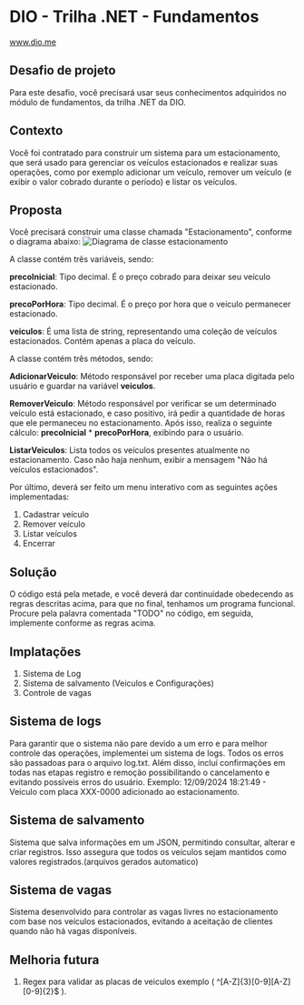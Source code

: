 # DIO - Trilha .NET - Fundamentos
www.dio.me

## Desafio de projeto
Para este desafio, você precisará usar seus conhecimentos adquiridos no módulo de fundamentos, da trilha .NET da DIO.

## Contexto
Você foi contratado para construir um sistema para um estacionamento, que será usado para gerenciar os veículos estacionados e realizar suas operações, como por exemplo adicionar um veículo, remover um veículo (e exibir o valor cobrado durante o período) e listar os veículos.

## Proposta
Você precisará construir uma classe chamada "Estacionamento", conforme o diagrama abaixo:
![Diagrama de classe estacionamento](diagrama_classe_estacionamento.png)

A classe contém três variáveis, sendo:

**precoInicial**: Tipo decimal. É o preço cobrado para deixar seu veículo estacionado.

**precoPorHora**: Tipo decimal. É o preço por hora que o veículo permanecer estacionado.

**veiculos**: É uma lista de string, representando uma coleção de veículos estacionados. Contém apenas a placa do veículo.

A classe contém três métodos, sendo:

**AdicionarVeiculo**: Método responsável por receber uma placa digitada pelo usuário e guardar na variável **veiculos**.

**RemoverVeiculo**: Método responsável por verificar se um determinado veículo está estacionado, e caso positivo, irá pedir a quantidade de horas que ele permaneceu no estacionamento. Após isso, realiza o seguinte cálculo: **precoInicial** * **precoPorHora**, exibindo para o usuário.

**ListarVeiculos**: Lista todos os veículos presentes atualmente no estacionamento. Caso não haja nenhum, exibir a mensagem "Não há veículos estacionados".

Por último, deverá ser feito um menu interativo com as seguintes ações implementadas:
1. Cadastrar veículo
2. Remover veículo
3. Listar veículos
4. Encerrar


## Solução
O código está pela metade, e você deverá dar continuidade obedecendo as regras descritas acima, para que no final, tenhamos um programa funcional. Procure pela palavra comentada "TODO" no código, em seguida, implemente conforme as regras acima.


## Implatações

1. Sistema de Log
2. Sistema de salvamento (Veiculos e Configurações)
3. Controle de vagas

## Sistema de logs
Para garantir que o sistema não pare devido a um erro e para melhor controle das operações, implementei um sistema de logs. Todos os erros são passadoas para o arquivo log.txt. Além disso, incluí confirmações em todas nas etapas registro e remoção possibilitando o cancelamento e evitando possíveis erros do usuário.
Exemplo: 12/09/2024 18:21:49 - Veículo com placa XXX-0000 adicionado ao estacionamento.

## Sistema de salvamento
Sistema que salva informações em um JSON, permitindo consultar, alterar e criar registros. Isso assegura que todos os veículos sejam mantidos como valores registrados.(arquivos gerados automatico)

## Sistema de vagas
Sistema desenvolvido para controlar as vagas livres no estacionamento com base nos veículos estacionados, evitando a aceitação de clientes quando não há vagas disponíveis.

## Melhoria futura
1. Regex para validar as placas de veiculos exemplo ( ^[A-Z]{3}[0-9][A-Z][0-9]{2}$ ).
